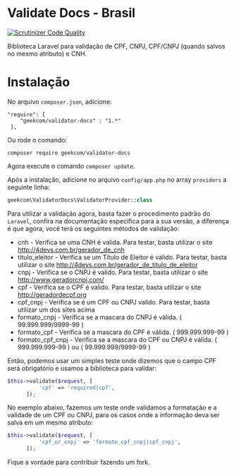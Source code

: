 # Validate Docs - Brasil

[![Scrutinizer Code Quality](https://scrutinizer-ci.com/g/geekcom/validator-docs/badges/quality-score.png?b=master)](https://scrutinizer-ci.com/g/geekcom/validator-docs/?branch=master)

Biblioteca Laravel para validação de CPF, CNPJ, CPF/CNPJ (quando salvos no mesmo atributo) e CNH.

# Instalação

No arquivo `composer.json`, adicione:

```
"require": {
    "geekcom/validator-docs" : "1.*"
 },
```

Ou rode o comando:

```
composer require geekcom/validator-docs
```

Agora execute o comando `composer update`.

Após a instalação, adicione no arquivo `config/app.php` no array `providers` a seguinte linha:

```php
geekcom\ValidatorDocs\ValidatorProvider::class
```

Para utilizar a validação agora, basta fazer o procedimento padrão do `Laravel`, confira na documentação especifica para a sua versão,
a diferença é que agora, você terá os seguintes métodos de validação:

* cnh - Verifica se uma CNH é valida. Para testar, basta utilizar o site http://4devs.com.br/gerador_de_cnh
* titulo_eleitor - Verifica se um Título de Eleitor é valido. Para testar, basta utilizar o site http://4devs.com.br/gerador_de_titulo_de_eleitor
* cnpj - Verifica se o CNPJ é valido. Para testar, basta utilizar o site http://www.geradorcnpj.com/
* cpf - Verifica se o CPF é valido. Para testar, basta utilizar o site http://geradordecpf.org
* cpf_cnpj - Verifica se é um CPF ou CNPJ valido. Para testar, basta utilizar um dos sites acima
* formato_cnpj - Verifica se a mascara do CNPJ é válida. ( 99.999.999/9999-99 )
* formato_cpf - Verifica se a mascara do CPF é válida. ( 999.999.999-99 )
* formato_cpf_cnpj - Verifica se a mascara do CPF ou CNPJ é válida. ( 999.999.999-99 ) ou ( 99.999.999/9999-99 )


Então, podemos usar um simples teste onde dizemos que o campo CPF será obrigatório e usamos a biblioteca para validar:

```php
$this->validate($request, [
          'cpf' => 'required|cpf',
      ]);
```

No exemplo abaixo, fazemos um teste onde validamos a formatação e a validade de um CPF ou CNPJ, para os casos onde a informação deva ser salva em um mesmo atributo:

```php
$this->validate($request, [
          'cpf_or_cnpj' => 'formato_cpf_cnpj|cpf_cnpj',
      ]);
```

Fique a vontade para contribuir fazendo um fork.
